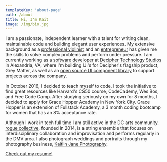 ```yaml
---
templateKey: 'about-page'
path: /about
title: Hi, I'm Kait
image: /img/bio.jpg
---
```


I am a passionate, independent learner with a talent for writing clean, maintainable code and building elegant user experiences. My extensive background as a [professional violinist](https://www.youtube.com/watch?v=USPusTK9mYU) and an [entrepreneur](http://kaitlinjane.com) has given me the skills to solve complex problems and perform under pressure. I am currently working as a [software developer](http://deciphernow.com/staff/kaitlin-moreno) at [Decipher Technology Studios](http://deciphernow.com) in Alexandria, VA, where I'm building UI's for Decipher's flagship product, Grey Matter, as well as an [open source UI component library](https://github.com/DecipherNow/gm-ui-components/) to support projects across the company.

In October 2016, I decided to teach myself to code. I took the initiative to find great resources like Harvard's CS50 course, CodeCademy, Wes Bos, and Free Code Camp. After studying seriously on my own for 8 months, I decided to apply for Grace Hopper Academy in New York City. Grace Hopper is an extension of Fullstack Academy, a 3 month coding bootcamp for women that has an 8% acceptance rate.

Although I work in tech full time I am still active in the DC arts community. [rogue collective](http://roguecollectivedc.com), founded in 2014, is a string ensemble that focuses on interdisciplinary collaboration and improvisation and performs regularly in the DMV area. I also photograph weddings and portraits through my photography business, [Kaitlin Jane Photography](http://kaitlinjane.com).

[Check out my resume!](technical_resume_moreno.pdf)
